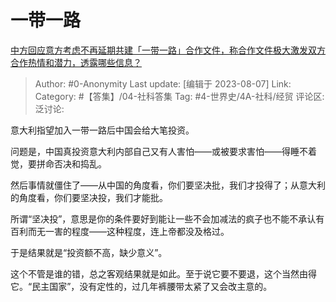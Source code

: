 # 一带一路
[中方回应意方考虑不再延期共建「一带一路」合作文件，称合作文件极大激发双方合作热情和潜力，透露哪些信息？](https://www.zhihu.com/question/615590178/answer/3153423004)

> Author: #0-Anonymity
> Last update: [编辑于 2023-08-07]
> Link:
> Category: #【答集】/04-社科答集
> Tag: #4-世界史/4A-社科/经贸
> 评论区:
> 泛讨论:

意大利指望加入一带一路后中国会给大笔投资。

问题是，中国真投资意大利内部自己又有人害怕——或被要求害怕——得睡不着觉，要拼命否决和捣乱。

然后事情就僵住了——从中国的角度看，你们要坚决批，我们才投得了；从意大利的角度看，你们要坚决投，我们才能批。

所谓“坚决投”，意思是你的条件要好到能让一些不会加减法的疯子也不能不承认有百利而无一害的程度——这种程度，连上帝都没及格过。

于是结果就是“投资额不高，缺少意义”。

这个不管是谁的错，总之客观结果就是如此。至于说它要不要退，这个当然由得它。“民主国家”，没有定性的，过几年裤腰带太紧了又会改主意的。
